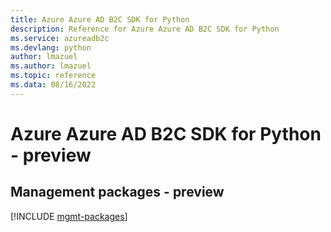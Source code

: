 ```yaml
---
title: Azure Azure AD B2C SDK for Python
description: Reference for Azure Azure AD B2C SDK for Python
ms.service: azureadb2c
ms.devlang: python
author: lmazuel
ms.author: lmazuel
ms.topic: reference
ms.data: 08/16/2022
---
```

# Azure Azure AD B2C SDK for Python - preview

## Management packages - preview
[!INCLUDE [mgmt-packages](azure-ad-b2c-mgmt-index.md)]